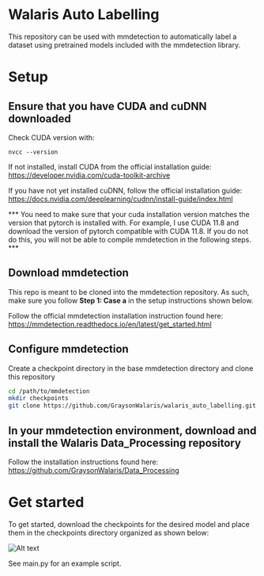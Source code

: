 # Walaris Auto Labelling

This repository can be used with mmdetection to automatically label a dataset
using pretrained models included with the mmdetection library.

# Setup

## Ensure that you have CUDA and cuDNN downloaded

Check CUDA version with:

```nvcc --version```

If not installed, install CUDA from the official installation guide:
https://developer.nvidia.com/cuda-toolkit-archive

If you have not yet installed cuDNN, follow the official installation guide:
https://docs.nvidia.com/deeplearning/cudnn/install-guide/index.html

*** You need to make sure that your cuda installation version matches the version that pytorch is installed with. For example, I use CUDA 11.8 and download the version of pytorch compatible with CUDA 11.8. If you do not do this, you will not be able to compile mmdetection in the following steps. ***


## Download mmdetection

This repo is meant to be cloned into the mmdetection repository. As such, make sure you follow **Step 1: Case a** in the setup instructions shown below.

Follow the official mmdetection installation instruction found here:
https://mmdetection.readthedocs.io/en/latest/get_started.html

## Configure mmdetection

Create a checkpoint directory in the base mmdetection directory and clone this repository

```bash
cd /path/to/mmdetection
mkdir checkpoints
git clone https://github.com/GraysonWalaris/walaris_auto_labelling.git
```

## In your mmdetection environment, download and install the Walaris Data_Processing repository

Follow the installation instructions found here:
https://github.com/GraysonWalaris/Data_Processing

# Get started

To get started, download the checkpoints for the desired model and place them in the checkpoints directory organized as shown below:

![Alt text](https://github.com/GraysonWalaris/walaris_auto_labelling/blob/ref/checkpoint_dir_setup.png?raw=true)

See main.py for an example script.



